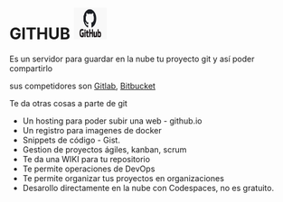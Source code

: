 # GITHUB <img src="/assets/github.jpg" width="58" height="56"/>


Es un servidor para guardar en la nube tu proyecto git y así poder compartirlo

sus competidores son [Gitlab](https://about.gitlab.com/), [Bitbucket](https://bitbucket.org/product/)


Te da otras cosas a parte de git

- Un hosting para poder subir una web - github.io
- Un registro para imagenes de docker
- Snippets de código - Gist.
- Gestion de proyectos ágiles, kanban, scrum
- Te da una WIKI para tu repositorio
- Te permite operaciones de DevOps
- Te permite organizar tus proyectos en organizaciones
- Desarollo directamente en la nube con Codespaces, no es gratuito.





